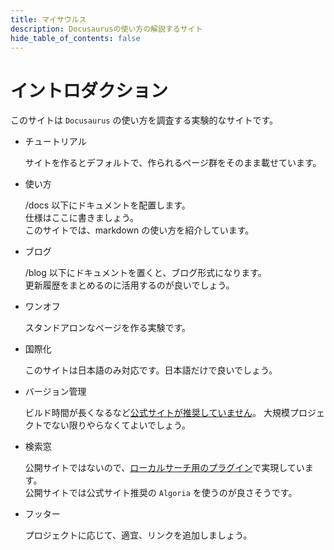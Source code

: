 ```yaml
---
title: マイサウルス
description: Docusaurusの使い方の解説するサイト
hide_table_of_contents: false
---
```


# イントロダクション

このサイトは `Docusaurus` の使い方を調査する実験的なサイトです。

- チュートリアル

  サイトを作るとデフォルトで、作られるページ群をそのまま載せています。

- 使い方

  /docs 以下にドキュメントを配置します。  
  仕様はここに書きましょう。  
  このサイトでは、markdown の使い方を紹介しています。

- ブログ

  /blog 以下にドキュメントを置くと、ブログ形式になります。  
  更新履歴をまとめるのに活用するのが良いでしょう。

- ワンオフ

  スタンドアロンなページを作る実験です。

- 国際化

  このサイトは日本語のみ対応です。日本語だけで良いでしょう。

- バージョン管理

  ビルド時間が長くなるなど[公式サイトが推奨していません](https://docusaurus.io/docs/versioning)。
  大規模プロジェクトでない限りやらなくてよいでしょう。

- 検索窓

  公開サイトではないので、[ローカルサーチ用のプラグイン](https://github.com/cmfcmf/docusaurus-search-local)で実現しています。  
  公開サイトでは公式サイト推奨の `Algoria` を使うのが良さそうです。

- フッター

  プロジェクトに応じて、適宜、リンクを追加しましょう。
